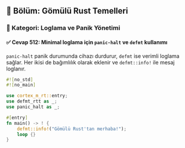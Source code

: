 ## 📘 Bölüm: Gömülü Rust Temelleri  
### 🔹 Kategori: Loglama ve Panik Yönetimi  
#### ✅ Cevap 512: Minimal loglama için `panic-halt` ve `defmt` kullanımı

`panic-halt` panik durumunda cihazı durdurur, `defmt` ise verimli loglama sağlar. Her ikisi de bağımlılık olarak eklenir ve `defmt::info!` ile mesaj loglanır.

```rust
#![no_std]
#![no_main]

use cortex_m_rt::entry;
use defmt_rtt as _;
use panic_halt as _;

#[entry]
fn main() -> ! {
    defmt::info!("Gömülü Rust'tan merhaba!");
    loop {}
}
```
